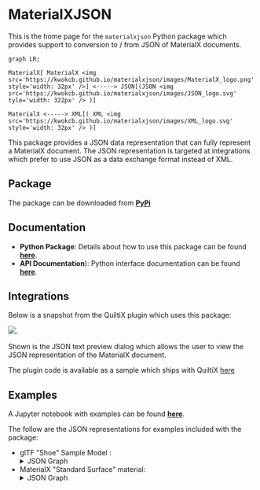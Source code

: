 # MaterialXJSON

This is the home page for the `materialxjson` Python package which provides support to conversion to / from JSON of MaterialX documents.

```mermaid
graph LR;

MaterialX[ MaterialX <img src='https://kwokcb.github.io/materialxjson/images/MaterialX_logo.png' style='width: 32px' />] <-----> JSON[(JSON <img src='https://kwokcb.github.io/materialxjson/images/JSON_logo.svg' tyle='width: 322px' /> )]

MaterialX <-----> XML[( XML <img src='https://kwokcb.github.io/materialxjson/images/XML_logo.svg' style='width: 32px' /> )]
```

This package provides a JSON data representation that can fully represent a MaterialX document. The JSON representation is targeted at integrations which prefer to use JSON as a data exchange format instead of XML.

## Package

The package can be downloaded from **[PyPi](https://pypi.org/project/materialxjson)**

## Documentation

* **Python Package**: Details about how to use this package can be found **[here](https://kwokcb.github.io/materialxjson/README.html)**.
* **API Documentation**): Python interface documentation can be found **[here](https://kwokcb.github.io/materialxjson/docs/html/index.html)**.

## Integrations

Below is a snapshot from the QuiltiX plugin which uses this package:

<img src="https://kwokcb.github.io/materialxjson/docs/images/QuiltiX_plugin_JSON.png">. 

Shown is the JSON text preview dialog which allows the user to view the JSON representation of the MaterialX document.

The plugin code is available as a sample which ships with QuiltiX [here](https://github.com/PrismPipeline/QuiltiX/blob/main/sample_plugins/materialxjson/plugin.py)


## Examples

A Jupyter notebook with examples can be found **[here](https://kwokcb.github.io/materialxjson/docs/examples.html)**.

The follow are the JSON representations for examples included with the package:

* glTF "Shoe" Sample Model :
    <details><summary>JSON Graph</summary>
        <img src='https://kwokcb.github.io/materialxjson/images/MaterialsVariantsShoe.svg' width=100%>
    </details>
* MaterialX "Standard Surface" material:
    <details><summary>JSON Graph</summary>
        <img src='https://kwokcb.github.io/materialxjson/images/standard_surface_default.svg' width=100%>
    </details>








